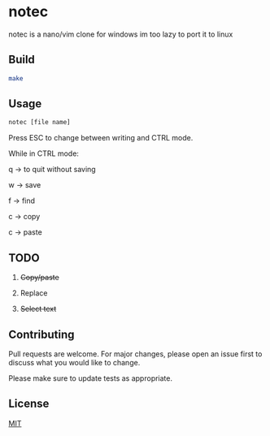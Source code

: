 # notec

notec is a nano/vim clone for windows
im too lazy to port it to linux

## Build

```bash
make
```

## Usage

```bash
notec [file name]
```
Press ESC to change between writing and CTRL mode.

While in CTRL mode:

q -> to quit without saving

w -> save

f -> find

c -> copy

c -> paste

## TODO

1. ~~Copy/paste~~ 

2. Replace
   
3. ~~Select text~~ 

## Contributing

Pull requests are welcome. For major changes, please open an issue first
to discuss what you would like to change.

Please make sure to update tests as appropriate.

## License

[MIT](https://choosealicense.com/licenses/mit/)